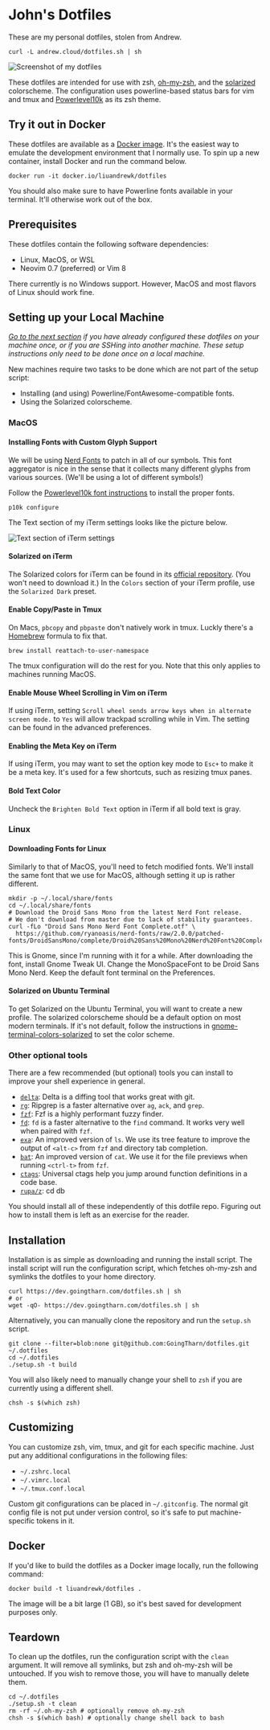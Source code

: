 # John's Dotfiles

These are my personal dotfiles, stolen from Andrew. 

```
curl -L andrew.cloud/dotfiles.sh | sh
```

![Screenshot of my dotfiles](images/screenshot.png)

These dotfiles are intended for use with zsh, [oh-my-zsh][], and the
[solarized][] colorscheme.
The configuration uses powerline-based status bars for vim and tmux and
[Powerlevel10k][powerlevel10k] as its zsh theme.

## Try it out in Docker

These dotfiles are available as a [Docker image][docker-hub].
It's the easiest way to emulate the development environment that I normally use.
To spin up a new container, install Docker and run the command below.

```shell
docker run -it docker.io/liuandrewk/dotfiles
```

You should also make sure to have Powerline fonts available in your terminal.
It'll otherwise work out of the box.

## Prerequisites

These dotfiles contain the following software dependencies:

* Linux, MacOS, or WSL
* Neovim 0.7 (preferred) or Vim 8

There currently is no Windows support.
However, MacOS and most flavors of Linux should work fine.

## Setting up your Local Machine

_[Go to the next section](#installation) if you have already configured these
dotfiles on your machine once, or if you are SSHing into another machine.
These setup instructions only need to be done once on a local machine._

New machines require two tasks to be done which are not part of the setup
script:

* Installing (and using) Powerline/FontAwesome-compatible fonts.
* Using the Solarized colorscheme.

### MacOS

#### Installing Fonts with Custom Glyph Support

We will be using [Nerd Fonts][nerd-fonts] to patch in all of our symbols.
This font aggregator is nice in the sense that it collects many different glyphs
from various sources.
(We'll be using a lot of different symbols!)

Follow the [Powerlevel10k font instructions][p10k-fonts] to install the proper
fonts.

```shell
p10k configure
```

The Text section of my iTerm settings looks like the picture below.

![Text section of iTerm settings](images/iterm_options.png)

#### Solarized on iTerm

The Solarized colors for iTerm can be found in its
[official repository][solarized-repo].
(You won't need to download it.)
In the `Colors` section of your iTerm profile, use the `Solarized Dark` preset.

#### Enable Copy/Paste in Tmux

On Macs, `pbcopy` and `pbpaste` don't natively work in tmux.
Luckly there's a [Homebrew][homebrew] formula to fix that.

```shell
brew install reattach-to-user-namespace
```

The tmux configuration will do the rest for you.
Note that this only applies to machines running MacOS.

#### Enable Mouse Wheel Scrolling in Vim on iTerm

If using iTerm, setting `Scroll wheel sends arrow keys when in alternate screen
mode.` to `Yes` will allow trackpad scrolling while in Vim.
The setting can be found in the advanced preferences.

#### Enabling the Meta Key on iTerm

If using iTerm, you may want to set the option key mode to `Esc+` to make it be
a meta key.
It's used for a few shortcuts, such as resizing tmux panes.

#### Bold Text Color

Uncheck the `Brighten Bold Text` option in iTerm if all bold text is gray.

### Linux

#### Downloading Fonts for Linux

Similarly to that of MacOS, you'll need to fetch modified fonts.
We'll install the same font that we use for MacOS, although setting it up is
rather different.

```shell
mkdir -p ~/.local/share/fonts
cd ~/.local/share/fonts
# Download the Droid Sans Mono from the latest Nerd Font release.
# We don't download from master due to lack of stability guarantees.
curl -fLo "Droid Sans Mono Nerd Font Complete.otf" \
  https://github.com/ryanoasis/nerd-fonts/raw/2.0.0/patched-fonts/DroidSansMono/complete/Droid%20Sans%20Mono%20Nerd%20Font%20Complete.otf
```

This is Gnome, since I'm running with it for a while. 
After downloading the font, install Gnome Tweak UI. 
Change the MonoSpaceFont to be Droid Sans Mono Nerd. Keep the default font terminal on the Preferences. 

#### Solarized on Ubuntu Terminal

To get Solarized on the Ubuntu Terminal, you will want to create a new profile.
The solarized colorscheme should be a default option on most modern terminals.
If it's not default, follow the instructions in
[gnome-terminal-colors-solarized][] to set the color scheme.

### Other optional tools

There are a few recommended (but optional) tools you can install to improve your
shell experience in general.

* [`delta`][delta]: Delta is a diffing tool that works great with git.
* [`rg`][rg]: Ripgrep is a faster alternative over `ag`, `ack`, and `grep`.
* [`fzf`][fzf]: Fzf is a highly performant fuzzy finder.
* [`fd`][fd]: `fd` is a faster alternative to the `find` command. It works very
  well when paired with `fzf`.
* [`exa`][exa]: An improved version of `ls`. We use its tree feature to improve
  the output of `<alt-c>` from `fzf` and directory tab completion.
* [`bat`][bat]: An improved version of `cat`. We use it for the file previews
  when running `<ctrl-t>` from `fzf`.
* [`ctags`][universal-ctags]: Universal ctags help you jump around function
  definitions in a code base.
* [`rupa/z`][rupa/z]: cd db

You should install all of these independently of this dotfile repo.
Figuring out how to install them is left as an exercise for the reader.

## Installation

Installation is as simple as downloading and running the install script.
The install script will run the configuration script, which fetches oh-my-zsh
and symlinks the dotfiles to your home directory.

```shell
curl https://dev.goingtharn.com/dotfiles.sh | sh
# or
wget -qO- https://dev.goingtharn.com/dotfiles.sh | sh
```

Alternatively, you can manually clone the repository and run the `setup.sh`
script.

```shell
git clone --filter=blob:none git@github.com:GoingTharn/dotfiles.git ~/.dotfiles
cd ~/.dotfiles
./setup.sh -t build
```

You will also likely need to manually change your shell to `zsh` if you are
currently using a different shell.

```shell
chsh -s $(which zsh)
```

## Customizing

You can customize zsh, vim, tmux, and git for each specific machine.
Just put any additional configurations in the following files:

* `~/.zshrc.local`
* `~/.vimrc.local`
* `~/.tmux.conf.local`

Custom git configurations can be placed in `~/.gitconfig`.
The normal git config file is not put under version control, so it's safe to put
machine-specific tokens in it.

## Docker

If you'd like to build the dotfiles as a Docker image locally, run the following
command:

```shell
docker build -t liuandrewk/dotfiles .
```

The image will be a bit large (1 GB), so it's best saved for development
purposes only.

## Teardown

To clean up the dotfiles, run the configuration script with the `clean`
argument.
It will remove all symlinks, but zsh and oh-my-zsh will be untouched.
If you wish to remove those, you will have to manually delete them.

```shell
cd ~/.dotfiles
./setup.sh -t clean
rm -rf ~/.oh-my-zsh # optionally remove oh-my-zsh
chsh -s $(which bash) # optionally change shell back to bash
```

[solarized]: <http://ethanschoonover.com/solarized>
[homebrew]: <http://brew.sh/>
[oh-my-zsh]: <https://github.com/robbyrussell/oh-my-zsh>
[delta]: https://github.com/dandavison/delta
[nerd-fonts]: <https://github.com/ryanoasis/nerd-fonts>
[p10k-fonts]: https://github.com/romkatv/powerlevel10k/#meslo-nerd-font-patched-for-powerlevel10k
[gnome-terminal-colors-solarized]: <https://github.com/Anthony25/gnome-terminal-colors-solarized>
[solarized-repo]: <https://github.com/altercation/solarized>
[rg]: <https://github.com/BurntSushi/ripgrep>
[fd]: <https://github.com/sharkdp/fd>
[fzf]: <https://github.com/junegunn/fzf>
[bat]: <https://github.com/sharkdp/bat>
[universal-ctags]: <https://github.com/universal-ctags/ctags>
[itermcolors]: <https://raw.githubusercontent.com/altercation/solarized/e40cd4130e2a82f9b03ada1ca378b7701b1a9110/iterm2-colors-solarized/Solarized%20Dark.itermcolors>
[powerlevel10k]: <https://github.com/romkatv/powerlevel10k>
[rupa/z]: <https://github.com/rupa/z>
[exa]: https://github.com/ogham/exa
[docker-hub]: https://hub.docker.com/r/liuandrewk/dotfiles
